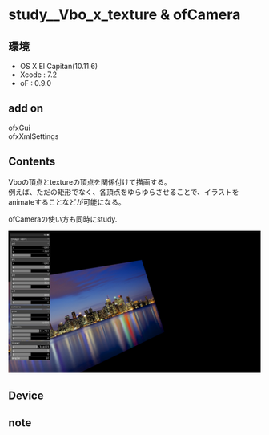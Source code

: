 # study__Vbo_x_texture & ofCamera #

## 環境 ##
*	OS X El Capitan(10.11.6)
*	Xcode : 7.2
*	oF : 0.9.0

## add on ##
ofxGui  
ofxXmlSettings  

## Contents ##
Vboの頂点とtextureの頂点を関係付けて描画する。  
例えば、ただの矩形でなく、各頂点をゆらゆらさせることで、イラストをanimateすることなどが可能になる。  

ofCameraの使い方も同時にstudy.  

![image](./screen.png)  

## Device ##


## note ##



